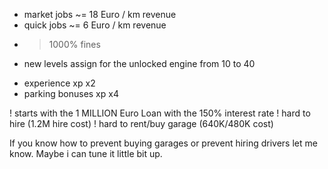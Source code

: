 - market jobs ~= 18 Euro / km revenue
- quick jobs ~= 6 Euro / km revenue
- >1000% fines
- new levels assign for the unlocked engine from 10 to 40

+ experience xp x2
+ parking bonuses xp x4

! starts with the 1 MILLION Euro Loan with the 150% interest rate
! hard to hire (1.2M hire cost)
! hard to rent/buy garage (640K/480K cost)

If you know how to prevent buying garages or prevent hiring drivers let me know. Maybe i can tune it little bit up.
